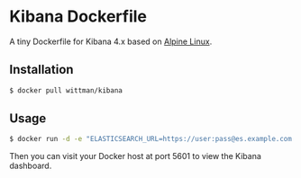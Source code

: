 # Kibana Dockerfile

A tiny Dockerfile for Kibana 4.x based on [Alpine Linux](https://www.alpinelinux.org).

## Installation

``` bash
$ docker pull wittman/kibana
```

## Usage

``` bash
$ docker run -d -e "ELASTICSEARCH_URL=https://user:pass@es.example.com:9200" -P wittman/kibana
```

Then you can visit your Docker host at port 5601 to view the Kibana dashboard.
